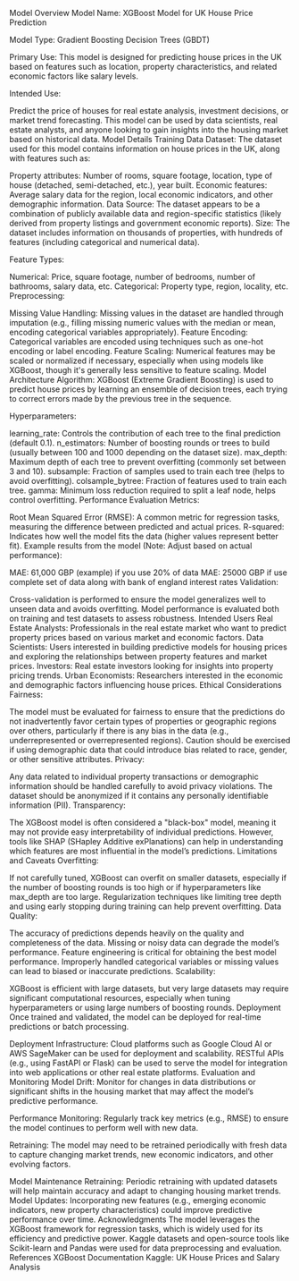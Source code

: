Model Overview
Model Name: XGBoost Model for UK House Price Prediction

Model Type: Gradient Boosting Decision Trees (GBDT)

Primary Use: This model is designed for predicting house prices in the UK based on features such as location, property characteristics, and related economic factors like salary levels.

Intended Use:

Predict the price of houses for real estate analysis, investment decisions, or market trend forecasting.
This model can be used by data scientists, real estate analysts, and anyone looking to gain insights into the housing market based on historical data.
Model Details
Training Data
Dataset: The dataset used for this model contains information on house prices in the UK, along with features such as:

Property attributes: Number of rooms, square footage, location, type of house (detached, semi-detached, etc.), year built.
Economic features: Average salary data for the region, local economic indicators, and other demographic information.
Data Source: The dataset appears to be a combination of publicly available data and region-specific statistics (likely derived from property listings and government economic reports).
Size: The dataset includes information on thousands of properties, with hundreds of features (including categorical and numerical data).

Feature Types:

Numerical: Price, square footage, number of bedrooms, number of bathrooms, salary data, etc.
Categorical: Property type, region, locality, etc.
Preprocessing:

Missing Value Handling: Missing values in the dataset are handled through imputation (e.g., filling missing numeric values with the median or mean, encoding categorical variables appropriately).
Feature Encoding: Categorical variables are encoded using techniques such as one-hot encoding or label encoding.
Feature Scaling: Numerical features may be scaled or normalized if necessary, especially when using models like XGBoost, though it's generally less sensitive to feature scaling.
Model Architecture
Algorithm: XGBoost (Extreme Gradient Boosting) is used to predict house prices by learning an ensemble of decision trees, each trying to correct errors made by the previous tree in the sequence.

Hyperparameters:

learning_rate: Controls the contribution of each tree to the final prediction (default 0.1).
n_estimators: Number of boosting rounds or trees to build (usually between 100 and 1000 depending on the dataset size).
max_depth: Maximum depth of each tree to prevent overfitting (commonly set between 3 and 10).
subsample: Fraction of samples used to train each tree (helps to avoid overfitting).
colsample_bytree: Fraction of features used to train each tree.
gamma: Minimum loss reduction required to split a leaf node, helps control overfitting.
Performance
Evaluation Metrics:

Root Mean Squared Error (RMSE): A common metric for regression tasks, measuring the difference between predicted and actual prices.
R-squared: Indicates how well the model fits the data (higher values represent better fit).
Example results from the model (Note: Adjust based on actual performance):

MAE: 61,000 GBP (example) if you use 20% of data
MAE: 25000 GBP if use complete set of data along with bank of england interest rates
Validation:

Cross-validation is performed to ensure the model generalizes well to unseen data and avoids overfitting.
Model performance is evaluated both on training and test datasets to assess robustness.
Intended Users
Real Estate Analysts: Professionals in the real estate market who want to predict property prices based on various market and economic factors.
Data Scientists: Users interested in building predictive models for housing prices and exploring the relationships between property features and market prices.
Investors: Real estate investors looking for insights into property pricing trends.
Urban Economists: Researchers interested in the economic and demographic factors influencing house prices.
Ethical Considerations
Fairness:

The model must be evaluated for fairness to ensure that the predictions do not inadvertently favor certain types of properties or geographic regions over others, particularly if there is any bias in the data (e.g., underrepresented or overrepresented regions).
Caution should be exercised if using demographic data that could introduce bias related to race, gender, or other sensitive attributes.
Privacy:

Any data related to individual property transactions or demographic information should be handled carefully to avoid privacy violations. The dataset should be anonymized if it contains any personally identifiable information (PII).
Transparency:

The XGBoost model is often considered a "black-box" model, meaning it may not provide easy interpretability of individual predictions. However, tools like SHAP (SHapley Additive exPlanations) can help in understanding which features are most influential in the model’s predictions.
Limitations and Caveats
Overfitting:

If not carefully tuned, XGBoost can overfit on smaller datasets, especially if the number of boosting rounds is too high or if hyperparameters like max_depth are too large.
Regularization techniques like limiting tree depth and using early stopping during training can help prevent overfitting.
Data Quality:

The accuracy of predictions depends heavily on the quality and completeness of the data. Missing or noisy data can degrade the model’s performance.
Feature engineering is critical for obtaining the best model performance. Improperly handled categorical variables or missing values can lead to biased or inaccurate predictions.
Scalability:

XGBoost is efficient with large datasets, but very large datasets may require significant computational resources, especially when tuning hyperparameters or using large numbers of boosting rounds.
Deployment
Once trained and validated, the model can be deployed for real-time predictions or batch processing.

Deployment Infrastructure:
Cloud platforms such as Google Cloud AI or AWS SageMaker can be used for deployment and scalability.
RESTful APIs (e.g., using FastAPI or Flask) can be used to serve the model for integration into web applications or other real estate platforms.
Evaluation and Monitoring
Model Drift: Monitor for changes in data distributions or significant shifts in the housing market that may affect the model’s predictive performance.

Performance Monitoring: Regularly track key metrics (e.g., RMSE) to ensure the model continues to perform well with new data.

Retraining: The model may need to be retrained periodically with fresh data to capture changing market trends, new economic indicators, and other evolving factors.

Model Maintenance
Retraining: Periodic retraining with updated datasets will help maintain accuracy and adapt to changing housing market trends.
Model Updates: Incorporating new features (e.g., emerging economic indicators, new property characteristics) could improve predictive performance over time.
Acknowledgments
The model leverages the XGBoost framework for regression tasks, which is widely used for its efficiency and predictive power.
Kaggle datasets and open-source tools like Scikit-learn and Pandas were used for data preprocessing and evaluation.
References
XGBoost Documentation
Kaggle: UK House Prices and Salary Analysis
